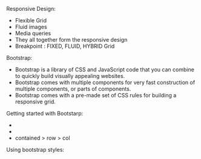 Responsive Design:
- Flexible Grid
- Fluid images
- Media queries
- They all together form the responsive design
- Breakpoint : FIXED, FLUID, HYBRID Grid

Bootstrap:
- Bootstrap is a library of CSS and JavaScript code that you can combine to quickly build visually appealing websites.
- Bootstrap comes with multiple components for very fast construction of multiple components, or parts of components.
- Bootstrap comes with a pre-made set of CSS rules for building a responsive grid.

Getting started with Bootstarp:
- <link href="https://cdn.jsdelivr.net/npm/bootstrap@5.1.3/dist/css/bootstrap.min.css" rel="stylesheet" integrity="sha384-1BmE4kWBq78iYhFldvKuhfTAU6auU8tT94WrHftjDbrCEXSU1oBoqyl2QvZ6jIW3" crossorigin="anonymous">
- <script src="https://cdn.jsdelivr.net/npm/bootstrap@5.1.3/dist/js/bootstrap.bundle.min.js" integrity="sha384-ka7Sk0Gln4gmtz2MlQnikT1wXgYsOg+OMhuP+IlRH9sENBO0LRn5q+8nbTov4+1p" crossorigin="anonymous"></script>
- contained > row > col

Using bootstrap styles:
